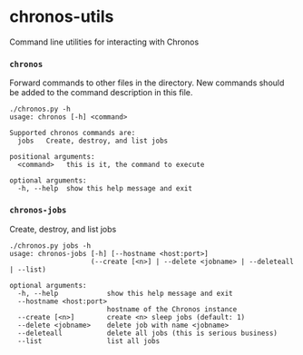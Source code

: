 chronos-utils
=============

Command line utilities for interacting with Chronos

### `chronos`

Forward commands to other files in the directory. New commands should be added
to the command description in this file.

```
./chronos.py -h
usage: chronos [-h] <command>

Supported chronos commands are:
  jobs   Create, destroy, and list jobs

positional arguments:
  <command>   this is it, the command to execute

optional arguments:
  -h, --help  show this help message and exit
```

### `chronos-jobs`

Create, destroy, and list jobs

```
./chronos.py jobs -h
usage: chronos-jobs [-h] [--hostname <host:port>]
                    (--create [<n>] | --delete <jobname> | --deleteall | --list)

optional arguments:
  -h, --help            show this help message and exit
  --hostname <host:port>
                        hostname of the Chronos instance
  --create [<n>]        create <n> sleep jobs (default: 1)
  --delete <jobname>    delete job with name <jobname>
  --deleteall           delete all jobs (this is serious business)
  --list                list all jobs
```
